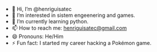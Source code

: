 - 👋 Hi, I’m @henriguisatec
- 👀 I’m interested in sistem engeenering and games.
- 🌱 I’m currently learning python.
- 📫 How to reach me: henriguisatec@gmail.com
- 😄 Pronouns: He/Him
- ⚡ Fun fact: I started my career hacking a Pokémon game.

<!---
henriguisatec/henriguisatec is a ✨ special ✨ repository because its `README.md` (this file) appears on your GitHub profile.
You can click the Preview link to take a look at your changes.
--->

